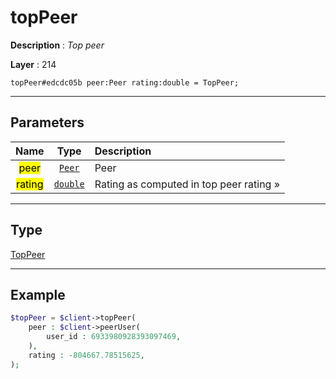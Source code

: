 # topPeer

**Description** : *Top peer*

**Layer** : 214

```tl
topPeer#edcdc05b peer:Peer rating:double = TopPeer;
```

---

## Parameters

| Name | Type | Description |
| :---: | :---: | :--- |
| <mark>peer</mark> | [`Peer`](type/Peer) | Peer |
| <mark>rating</mark> | [`double`](type/double) | Rating as computed in top peer rating » |

---

## Type

[TopPeer](type/TopPeer)

---

## Example

```php
$topPeer = $client->topPeer(
	peer : $client->peerUser(
		user_id : 6933980928393097469,
	),
	rating : -804667.78515625,
);
```